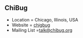 ## ChiBug
+ Location = Chicago, Illinois, USA
+ Website = [chigbug](http://chibug.org/)
+ Mailing List =[talk@chibug.org](http://chibug.org/lists/talk)
